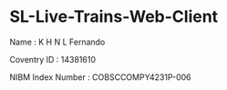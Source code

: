 # SL-Live-Trains-Web-Client

Name : K H N L Fernando

Coventry ID : 14381610

NIBM Index Number : COBSCCOMPY4231P-006

